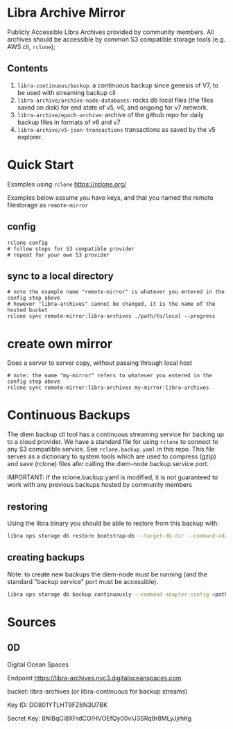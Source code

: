 # Libra Archive Mirror
Publicly Accessible Libra Archives provided by community members. All archives should be accessible by common S3 compatible storage tools (e.g. AWS cli, `rclone`);

## Contents
1. `libra-continuous/backup`: a continuous backup since genesis of V7, to be used with streaming backup cli
1. `libra-archive/archive-node-databases`: rocks db local files (the files saved on disk) for end state of v5, v6, and ongoing for v7 network.
1. `libra-archive/epoch-archive`: archive of the github repo for daily backup files in formats of v6 and v7
1. `libra-archive/v5-json-transactions` transactions as saved by the v5 explorer.


# Quick Start
Examples using `rclone` https://rclone.org/

Examples below assume you have keys, and that you named the remote filestorage as `remote-mirror`
## config
```
rclone config
# follow steps for S3 compatible provider
# repeat for your own S3 provider
```

## sync to a local directory
```
# note the example name "remote-mirror" is whatever you entered in the config step above
# however "libra-archives" cannot be changed, it is the name of the hosted bucket
rclone sync remote-mirror:libra-archives ./path/to/local --progress
```

# create own mirror 
Does a server to server copy, without passing through local host
```
# note: the name "my-mirror" refers to whatever you entered in the config step above
rclone sync remote-mirror:libra-archives my-mirror:libra-archives
```

# Continuous Backups
The diem backup cli tool has a continuous streaming service for backing up to a cloud provider.
We have a standard file for using `rclone` to connect to any S3 compatible service. See `rclone.backup.yaml` in this repo.
This file serves as a dictionary to system tools which are used to compress (gzip) and save (rclone) files afer calling the diem-node backup service port.

IMPORTANT: If the rclone.backup.yaml is modified, it is not guaranteed to work with any previous backups hosted by community members

## restoring
Using the libra binary you should be able to restore from this backup with:
```bash
libra ops storage db restore bootstrap-db --target-db-dir --command-adapter-config <path/to>/rclone.backup.yaml
```

## creating backups
Note: to create new backups the diem-node must be running (and the standard "backup service" port must be accessible).

```bash
libra ops storage db backup continuously --command-adapter-config <path/to>/rclone.backup.yaml
```


# Sources
## 0D
Digital Ocean Spaces

Endpoint
https://libra-archives.nyc3.digitaloceanspaces.com

bucket:
libra-archives
(or libra-continuous for backup streams)

Key ID: 
DO801YTLHT9FZ6N3U7BK

Secret Key:
8NiBqCi8XFrdCO/HVOEfQy00vIJ3SRq9r8MLyJjrhKg
